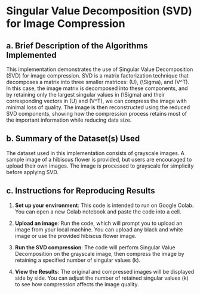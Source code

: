 # Singular Value Decomposition (SVD) for Image Compression

## a. Brief Description of the Algorithms Implemented

This implementation demonstrates the use of Singular Value Decomposition (SVD) for image compression. SVD is a matrix factorization technique that decomposes a matrix into three smaller matrices: \(U\), \(\Sigma\), and \(V^T\). In this case, the image matrix is decomposed into these components, and by retaining only the largest singular values in \(\Sigma\) and their corresponding vectors in \(U\) and \(V^T\), we can compress the image with minimal loss of quality. The image is then reconstructed using the reduced SVD components, showing how the compression process retains most of the important information while reducing data size.

## b. Summary of the Dataset(s) Used

The dataset used in this implementation consists of grayscale images. A sample image of a hibiscus flower is provided, but users are encouraged to upload their own images. The image is processed to grayscale for simplicity before applying SVD.

## c. Instructions for Reproducing Results

1. **Set up your environment**: This code is intended to run on Google Colab. You can open a new Colab notebook and paste the code into a cell.
   
2. **Upload an image**: Run the code, which will prompt you to upload an image from your local machine. You can upload any black and white image or use the provided hibiscus flower image.

3. **Run the SVD compression**: The code will perform Singular Value Decomposition on the grayscale image, then compress the image by retaining a specified number of singular values (k).

4. **View the Results**: The original and compressed images will be displayed side by side. You can adjust the number of retained singular values (k) to see how compression affects the image quality.
